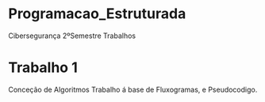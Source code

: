 # Programacao_Estruturada
Cibersegurança 2ºSemestre Trabalhos

# Trabalho 1
Conceção de Algoritmos
Trabalho á base de Fluxogramas, e Pseudocodigo.

